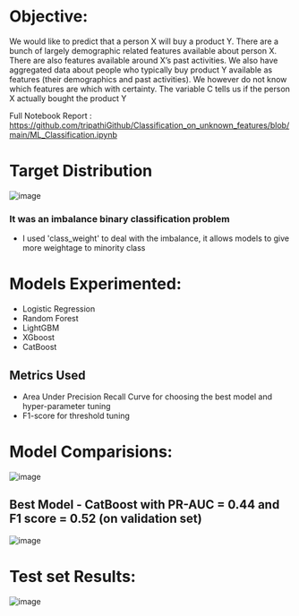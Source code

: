 
# Objective:
We would like to predict that a person X will buy a product Y. There are a bunch of largely demographic related features available about person X. There are also features available around X’s past activities. We also have aggregated data about people who typically buy product Y available as features (their demographics and past activities). We however do not know which features are which with certainty. The variable C tells us if the person X actually bought the product Y

Full Notebook Report : https://github.com/tripathiGithub/Classification_on_unknown_features/blob/main/ML_Classification.ipynb

# Target Distribution
![image](https://github.com/tripathiGithub/Classification_on_unknown_features/raw/main/Results/targetDist.png)

### It was an imbalance binary classification problem
- I used 'class_weight' to deal with the imbalance, it allows models to give more weightage to minority class 

# Models Experimented:
- Logistic Regression 
- Random Forest
- LightGBM
- XGboost
- CatBoost

## Metrics Used
- Area Under Precision Recall Curve for choosing the best model and hyper-parameter tuning
- F1-score for threshold tuning

# Model Comparisions:
![image](https://github.com/tripathiGithub/Classification_on_unknown_features/raw/main/Results/modelCompare.png)

## Best Model - CatBoost with PR-AUC = 0.44 and F1 score = 0.52 (on validation set)
![image](https://github.com/tripathiGithub/Classification_on_unknown_features/raw/main/Results/bestmodel.png)

# Test set Results:
![image](https://github.com/tripathiGithub/Classification_on_unknown_features/raw/main/Results/test_set_results.png)
